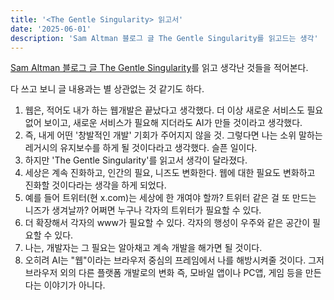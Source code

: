 ```yaml
---
title: '<The Gentle Singularity> 읽고서'
date: '2025-06-01'
description: 'Sam Altman 블로그 글 The Gentle Singularity를 읽고드는 생각'
---
```


[Sam Altman 블로그 글 The Gentle Singularity](https://blog.samaltman.com/)를 읽고 생각난 것들을 적어본다.

다 쓰고 보니 글 내용과는 별 상관없는 것 같기도 하다.

1. 웹은, 적어도 내가 하는 웹개발은 끝났다고 생각했다. 더 이상 새로운 서비스도 필요 없어 보이고, 새로운 서비스가 필요해 지더라도 AI가 만들 것이라고 생각했다. 
2. 즉, 내게 어떤 '창발적인 개발' 기회가 주어지지 않을 것. 그렇다면 나는 소위 말하는 레거시의 유지보수를 하게 될 것이다라고 생각했다. 슬픈 일이다.  
3. 하지만 'The Gentle Singularity'를 읽고서 생각이 달라졌다. 
4. 세상은 계속 진화하고, 인간의 필요, 니즈도 변화한다. 웹에 대한 필요도 변화하고 진화할 것이다라는 생각을 하게 되었다.
5. 예를 들어 트위터(현 x.com)는 세상에 한 개여야 할까? 트위터 같은 걸 또 만드는 니즈가 생겨날까? 어쩌면 누구나 각자의 트위터가 필요할 수 있다. 
7. 더 확장해서 각자의 www가 필요할 수 있다. 각자의 행성이 우주와 같은 공간이 필요할 수 있다. 
8. 나는, 개발자는 그 필요는 알아채고 계속 개발을 해가면 될 것이다. 
9. 오히려 AI는 "웹"이라는 브라우저 중심의 프레임에서 나를 해방시켜줄 것이다. 그저 브라우저 외의 다른 플랫폼 개발로의 변화  즉, 모바일 앱이나 PC앱, 게임 등을 만든다는 이야기가 아니다. 

